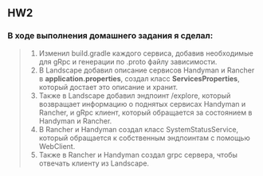## HW2

### В ходе выполнения домашнего задания я сделал:
> 1. Изменил build.gradle каждого сервиса, добавив необходимые для gRpc и генерации по .proto файлу зависимости.
> 2. В Landscape добавил описание сервисов Handyman и Rancher в **application.properties**, создал класс **ServicesProperties**, который достает это описание и хранит.
> 3. Также в Landscape добавил эндпоинт /explore, который возвращает информацию о поднятых сервисах Handyman и Rancher, и gRpc клиент, который обращается за состоянием в Handyman и Rancher.
> 4. В Rancher и Handyman создал класс SystemStatusService, который обращается к собственным эндпоинтам с помощью WebClient.
> 5. Также в Rancher и Handyman создал grpc сервера, чтобы отвечать клиенту из Landscape.